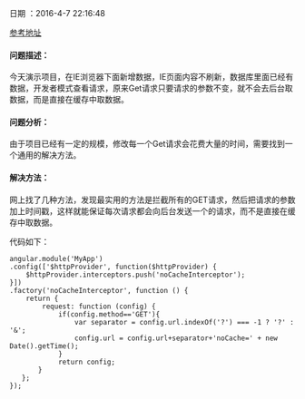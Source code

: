 日期 ：2016-4-7 22:16:48 

[参考地址](http://stackoverflow.com/questions/16098430/angular-ie-caching-issue-for-http)

#### 问题描述：
今天演示项目，在IE浏览器下面新增数据，IE页面内容不刷新，数据库里面已经有数据，开发者模式查看请求，原来Get请求只要请求的参数不变，就不会去后台取数据，而是直接在缓存中取数据。
#### 问题分析：
由于项目已经有一定的规模，修改每一个Get请求会花费大量的时间，需要找到一个通用的解决方法。
#### 解决方法：
网上找了几种方法，发现最实用的方法是拦截所有的GET请求，然后把请求的参数加上时间戳，这样就能保证每次请求都会向后台发送一个的请求，而不是直接在缓存中取数据。

代码如下：

	angular.module('MyApp')
	.config(['$httpProvider', function($httpProvider) {
		$httpProvider.interceptors.push('noCacheInterceptor');
	}])
	.factory('noCacheInterceptor', function () {
        return {
            request: function (config) {
                if(config.method=='GET'){
                    var separator = config.url.indexOf('?') === -1 ? '?' : '&';
                    config.url = config.url+separator+'noCache=' + new Date().getTime();
                }
                return config;
           }
       };
    });
